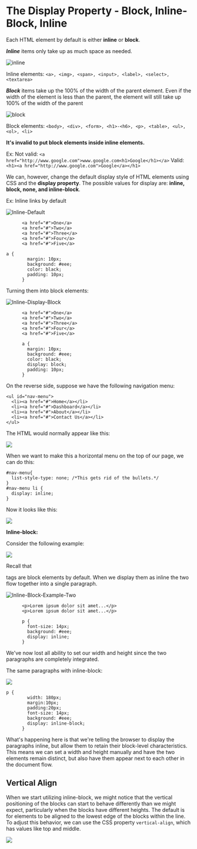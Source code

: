 # The Display Property - Block, Inline-Block, Inline

Each HTML element by default is either **inline** or **block**.

**_Inline_** items only take up as much space as needed.

![inline](https://s3.amazonaws.com/General_V88/boomyeah2015/codingdojo/curriculum/content/chapter/Inline.png)

Inline elements: ```<a>, <img>, <span>, <input>, <label>, <select>, <textarea>```

_**Block**_  items take up the 100% of the width of the parent element. Even if the width of the element is less than the parent, the element will still take up 100% of the width of the parent

![block](https://s3.amazonaws.com/General_V88/boomyeah2015/codingdojo/curriculum/content/chapter/Block.png)

Block elements: ```<body>, <div>, <form>, <h1>-<h6>, <p>, <table>, <ul>, <ol>, <li>```

**It's invalid to put block elements inside inline elements.**

Ex:
Not valid:
```<a href="http://www.google.com">www.google.com<h1>Google</h1></a>```
Valid:
```<h1><a href="http://www.google.com">Google</a></h1>```

We can, however, change the default display style of HTML elements using CSS and the  **display property**. The possible values for display are: **inline, block, none, and inline-block**.

Ex: Inline links by default

![Inline-Default](https://s3.amazonaws.com/General_V88/boomyeah2015/codingdojo/curriculum/content/chapter/Inline-Default.png)
```      
      <a href="#">One</a>
      <a href="#">Two</a>
      <a href="#">Three</a>
      <a href="#">Four</a>
      <a href="#">Five</a>
```
```
a {
        margin: 10px;
        background: #eee;
        color: black;
        padding: 10px;
      }
```

Turning them into block elements:

![Inline-Display-Block](https://s3.amazonaws.com/General_V88/boomyeah2015/codingdojo/curriculum/content/chapter/Inline-Display-Block.png)
```
      <a href="#">One</a>
      <a href="#">Two</a>
      <a href="#">Three</a>
      <a href="#">Four</a>
      <a href="#">Five</a>
```
```
      a {
        margin: 10px;
        background: #eee;
        color: black;
        display: block;
        padding: 10px;
      }
```    

On the reverse side, suppose we have the following navigation menu:
```
<ul id="nav-menu">
  <li><a href="#">Home</a></li>
  <li><a href="#">Dashboard</a></li>
  <li><a href="#">About</a></li>
  <li><a href="#">Contact Us</a></li>
</ul>
```
The HTML would normally appear like this:

![](http://s3.amazonaws.com/General_V88/boomyeah/company_209/chapter_2135/handouts/chapter2135_3247_inline-block-list.png)

When we want to make this a horizontal menu on the top of our page, we can do this:

```
#nav-menu{
  list-style-type: none; /*This gets rid of the bullets.*/
}
#nav-menu li {
  display: inline;
}
```

Now it looks like this:

![](http://s3.amazonaws.com/General_V88/boomyeah/company_209/chapter_2135/handouts/chapter2135_3248_inline-block-list2.png)

**Inline-block:**

Consider the following example:

![](http://s3.amazonaws.com/General_V88/boomyeah/company_209/chapter_2135/handouts/chapter2135_3316_inlineBlock-1.jpg)

Recall that <p> tags are block elements by default. When we display them as inline the two flow together into a single paragraph.

![Inline-Block-Example-Two](https://s3.amazonaws.com/General_V88/boomyeah2015/codingdojo/curriculum/content/chapter/Inline-Block-Example-Two.png)
```
      <p>Lorem ipsum dolor sit amet...</p>
      <p>Lorem ipsum dolor sit amet...</p>
```
```
      p {
        font-size: 14px;
        background: #eee;
        display: inline;
      }
```

We've now lost all ability to set our width and height since the two paragraphs are completely integrated.

The same paragraphs with inline-block:

![](http://s3.amazonaws.com/General_V88/boomyeah/company_209/chapter_2135/handouts/chapter2135_3321_inlineBlock-6a.jpg)

```
p {
        width: 180px;
        margin:10px;
        padding:20px;
        font-size: 14px;
        background: #eee;
        display: inline-block;
      }
```

What's happening here is that we're telling the browser to display the paragraphs inline, but allow them to retain their block-level characteristics. This means we can set a width and height manually and have the two elements remain distinct, but also have them appear next to each other in the document flow.

## Vertical Align

When we start utilizing inline-block, we might notice that the vertical positioning of the blocks can start to behave differently than we might expect, particularly when the blocks have different heights. The default is for elements to be aligned to the lowest edge of the blocks within the line. To adjust this behavior, we can use the CSS property ````vertical-align````, which has values like top and middle.

![](https://s3.amazonaws.com/General_V88/boomyeah2015/codingdojo/curriculum/content/chapter/verticalalign.png)

